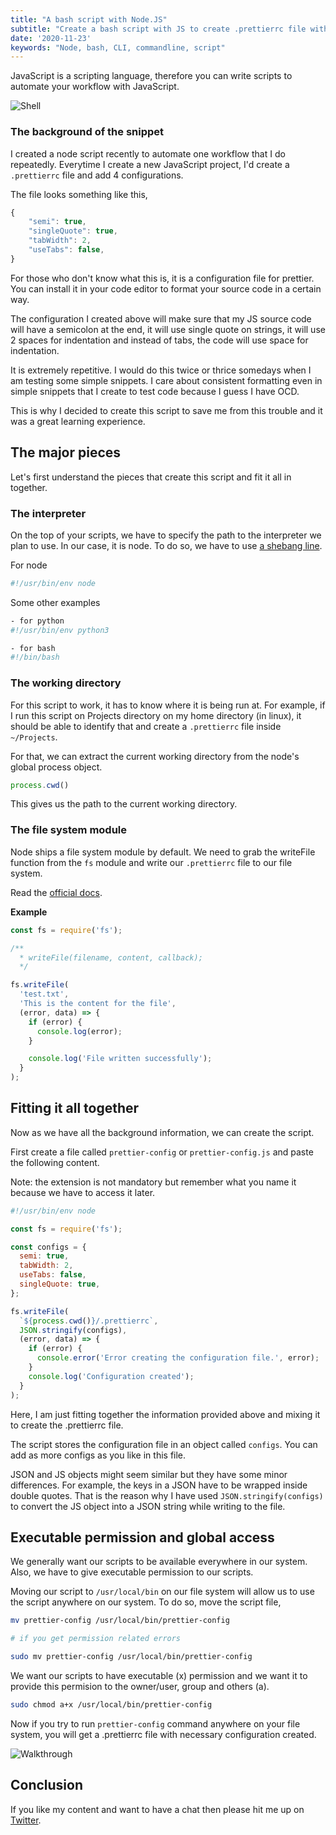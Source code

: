 ```yaml
---
title: "A bash script with Node.JS"
subtitle: "Create a bash script with JS to create .prettierrc file with necessary configurations"
date: '2020-11-23'
keywords: "Node, bash, CLI, commandline, script"
---
```


JavaScript is a scripting language, therefore you can write scripts to automate your workflow with JavaScript.

![Shell](images/bash.png)

### The background of the snippet

I created a node script recently to automate one workflow that I do repeatedly. Everytime I create a new JavaScript project, I'd create a `.prettierrc` file and add 4 configurations.

The file looks something like this,

```js
{
	"semi": true,
	"singleQuote": true,
	"tabWidth": 2,
	"useTabs": false,
}
```

For those who don't know what this is, it is a configuration file for prettier. You can install it in your code editor to format your source code in a certain way. 

The configuration I created above will make sure that my JS source code will have a semicolon at the end, it will use single quote on strings, it will use 2 spaces for indentation and instead of tabs, the code will use space for indentation.

It is extremely repetitive. I would do this twice or thrice somedays when I am testing some simple snippets. I care about consistent formatting even in simple snippets that I create to test code because I guess I have OCD.

This is why I decided to create this script to save me from this trouble and it was a great learning experience.

## The major pieces

Let's first understand the pieces that create this script and fit it all in together.

### The interpreter
On the top of your scripts, we have to specify the path to the interpreter we plan to use. In our case, it is node. To do so, we have to use <a href='https://en.wikipedia.org/wiki/Shebang_(Unix)' target='_blank'>a shebang line</a>.

For node
```js
#!/usr/bin/env node
```

Some other examples
```sh
- for python
#!/usr/bin/env python3

- for bash
#!/bin/bash
```

### The working directory

For this script to work, it has to know where it is being run at. For example, if I run this script on Projects directory on my home directory (in linux), it should be able to identify that and create a `.prettierrc` file inside `~/Projects`.

For that, we can extract the current working directory from the node's global process object.

```js
process.cwd()
```

This gives us the path to the current working directory.

### The file system module

Node ships a file system module by default. We need to grab the writeFile function from the `fs` module and write our `.prettierrc` file to our file system.

Read the <a href='https://nodejs.org/dist/latest-v14.x/docs/api/fs.html#fs_fs_writefile_file_data_options_callback' target='_blank'>official docs</a>.


**Example**

```js
const fs = require('fs');

/**
  * writeFile(filename, content, callback);
  */

fs.writeFile(
  'test.txt', 
  'This is the content for the file', 
  (error, data) => {
    if (error) {
      console.log(error);
    }

    console.log('File written successfully');
  }
);
```

## Fitting it all together

Now as we have all the background information, we can create the script.

First create a file called `prettier-config` or `prettier-config.js` and paste the following content. 

Note: the extension is not mandatory but remember what you name it because we have to access it later.

```js
#!/usr/bin/env node

const fs = require('fs');

const configs = {
  semi: true,
  tabWidth: 2,
  useTabs: false,
  singleQuote: true,
};

fs.writeFile(
  `${process.cwd()}/.prettierrc`,
  JSON.stringify(configs),
  (error, data) => {
    if (error) {
      console.error('Error creating the configuration file.', error);
    }
    console.log('Configuration created');
  }
);
```

Here, I am just fitting together the information provided above and mixing it to create the .prettierrc file. 

The script stores the configuration file in an object called `configs`. You can add as more configs as you like in this file.

JSON and JS objects might seem similar but they have some minor differences. For example, the keys in a JSON have to be wrapped inside double quotes. That is the reason why I have used `JSON.stringify(configs)` to convert the JS object into a JSON string while writing to the file.

## Executable permission and global access
We generally want our scripts to be available everywhere in our system. Also, we have to give executable permission to our scripts. 

Moving our script to `/usr/local/bin` on our file system will allow us to use the script anywhere on our system. To do so, move the script file,

```bash
mv prettier-config /usr/local/bin/prettier-config

# if you get permission related errors

sudo mv prettier-config /usr/local/bin/prettier-config
```

We want our scripts to have executable (x) permission and we want it to provide this permision to the owner/user, group and others (a).

```bash
sudo chmod a+x /usr/local/bin/prettier-config
```

Now if you try to run `prettier-config` command anywhere on your file system, you will get a .prettierrc file with necessary configuration created.

![Walkthrough](images/bash-walkthrough.png)

## Conclusion
If you like my content and want to have a chat then please hit me up on <a href='https://twitter.com/dev_prashaant' target='_blank'>Twitter</a>.